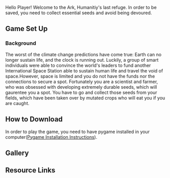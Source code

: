 
Hello Player! Welcome to the Ark, Humanitiy's last refuge. In order to be saved, you need to collect essential seeds and avoid being devoured.

## Game Set Up

### Background
The worst of the climate change predictions have come true: Earth can no longer sustain life, and the clock is running out. Luckily, a group of smart individuals were able to convince the world's leaders to fund another International Space Station able to sustain human life and travel the void of space.However, space is limited and you do not have the funds nor the connections to secure a spot. Fortunately you are a scientist and farmer, who was obsessed with developing extremely durable seeds, which will gaurentee you a spot. You have to go and collect those seeds from your fields, which have been taken over by mutated crops who will eat you if you are caught.

## How to Download

In order to play the game, you need to have pygame installed in your computer([Pygame Installation Instructions](https://www.pygame.org/wiki/GettingStarted#Pygame%20Installation)).

## Gallery

## Resource Links


